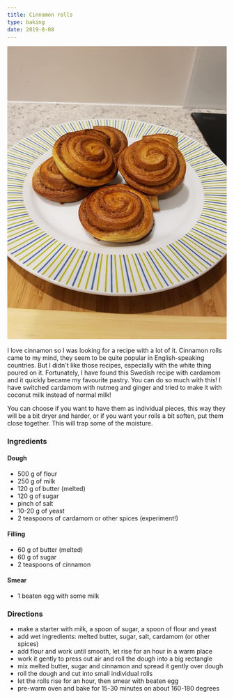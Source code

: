 ```yaml
---
title: Cinnamon rolls
type: baking
date: 2019-8-08
---
```


![](../assets/cinnamon_rolls.jpg "Cinnamon rolls")

I love cinnamon so I was looking for a recipe with a lot of it. Cinnamon rolls came to my mind, they seem to be quite popular in English-speaking countries. But I didn't like those recipes, especially with the white thing poured on it. Fortunately, I have found this Swedish recipe with cardamom and it quickly became my favourite pastry. You can do so much with this! I have switched cardamom with nutmeg and ginger and tried to make it with coconut milk instead of normal milk!

You can choose if you want to have them as individual pieces, this way they will be a bit dryer and harder, or if you want your rolls a bit soften, put them close together. This will trap some of the moisture.

### Ingredients

#### Dough
* 500 g of flour
* 250 g of milk
* 120 g of butter (melted)
* 120 g of sugar
* pinch of salt
* 10-20 g of yeast
* 2 teaspoons of cardamom or other spices (experiment!)

#### Filling
* 60 g of butter (melted)
* 60 g of sugar
* 2 teaspoons of cinnamon

#### Smear
* 1 beaten egg with some milk


### Directions
* make a starter with milk, a spoon of sugar, a spoon of flour and yeast
* add wet ingredients: melted butter, sugar, salt, cardamom (or other spices)
* add flour and work until smooth, let rise for an hour in a warm place
* work it gently to press out air and roll the dough into a big rectangle
* mix melted butter, sugar and cinnamon and spread it gently over dough
* roll the dough and cut into small individual rolls
* let the rolls rise for an hour, then smear with beaten egg
* pre-warm oven and bake for 15-30 minutes on about 160-180 degrees
